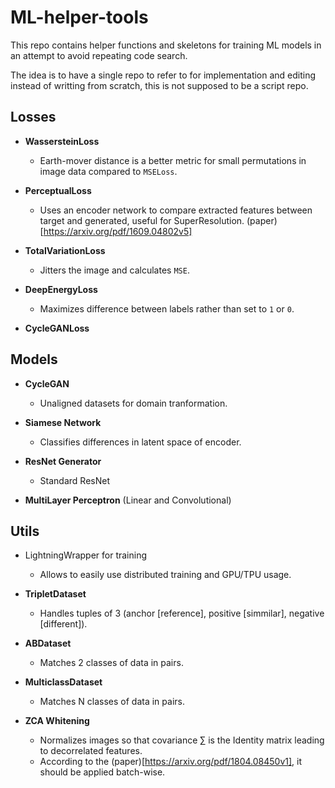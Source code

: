 # ML-helper-tools

This repo contains helper functions and skeletons for training ML models in an attempt to avoid repeating code search.

The idea is to have a single repo to refer to for implementation and editing instead of writting from scratch, this is not supposed to be a script repo.

## Losses
 - **WassersteinLoss**
   - Earth-mover distance is a better metric for small permutations in image data compared to `MSELoss`.


 - **PerceptualLoss**
   - Uses an encoder network to compare extracted features between target and generated, useful for SuperResolution. (paper)[https://arxiv.org/pdf/1609.04802v5]


 - **TotalVariationLoss**
   - Jitters the image and calculates `MSE`.


 - **DeepEnergyLoss**
   - Maximizes difference between labels rather than set to `1` or `0`.


 - **CycleGANLoss**

## Models
 - **CycleGAN**
   - Unaligned datasets for domain tranformation.


 - **Siamese Network**
   - Classifies differences in latent space of encoder.


 - **ResNet Generator**
   - Standard ResNet


 - **MultiLayer Perceptron** (Linear and Convolutional)

## Utils
 - LightningWrapper for training
   - Allows to easily use distributed training and GPU/TPU usage.


 - **TripletDataset**
   - Handles tuples of 3 (anchor [reference], positive [simmilar], negative [different]).


 - **ABDataset**
   - Matches 2 classes of data in pairs.


 - **MulticlassDataset**
   - Matches N classes of data in pairs.


 - **ZCA Whitening**
   - Normalizes images so that covariance $`\sum`$ is the Identity matrix leading to decorrelated features.
   - According to the (paper)[https://arxiv.org/pdf/1804.08450v1], it should be applied batch-wise.
